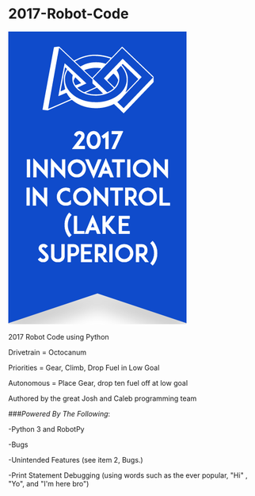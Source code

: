 # 2017-Robot-Code

<img src="misc/control.png">

2017 Robot Code using Python

Drivetrain = Octocanum

Priorities = Gear, Climb, Drop Fuel in Low Goal

Autonomous = Place Gear, drop ten fuel off at low goal

Authored by the great Josh and Caleb programming team

###*Powered By The Following*:

 -Python 3 and RobotPy

 -Bugs

 -Unintended Features (see item 2, Bugs.) 

 -Print Statement Debugging (using words such as the ever popular, "Hi" , "Yo", and "I'm here bro")  
